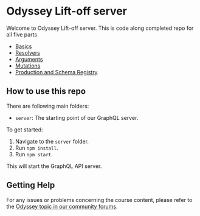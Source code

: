 # Odyssey Lift-off server

Welcome to Odyssey Lift-off server. This is code along completed repo for all five parts
- [Basics](https://www.apollographql.com/tutorials/lift-off-part1)
- [Resolvers](https://www.apollographql.com/tutorials/lift-off-part2)
- [Arguments](https://www.apollographql.com/tutorials/lift-off-part3)
- [Mutations](https://www.apollographql.com/tutorials/lift-off-part4)
- [Production and Schema Registry](https://www.apollographql.com/tutorials/lift-off-part5)

## How to use this repo

There are following main folders:

- `server`: The starting point of our GraphQL server.

To get started:

1. Navigate to the `server` folder.
1. Run `npm install`.
1. Run `npm start`.

This will start the GraphQL API server.


## Getting Help

For any issues or problems concerning the course content, please refer to the [Odyssey topic in our community forums](https://community.apollographql.com/tags/c/help/6/odyssey).
